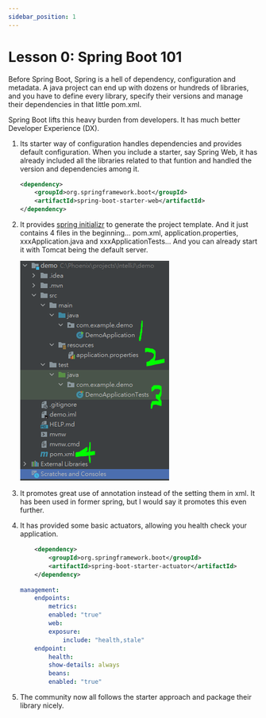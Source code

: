 ```yaml
---
sidebar_position: 1
---
```


# Lesson 0: Spring Boot 101

Before Spring Boot, Spring is a hell of dependency, configuration and metadata. A java project can end up with dozens or hundreds of libraries, and you have to define every library, specify their versions and manage their dependencies in that little pom.xml. 

Spring Boot lifts this heavy burden from developers. It has much better Developer Experience (DX).

1. Its starter way of configuration handles dependencies and provides default configuration. When you include a starter, say Spring Web, it has already included all the libraries related to that funtion and handled the version and dependencies among it. 
    ```xml title="Define starter in pom.xml"
    <dependency>
        <groupId>org.springframework.boot</groupId>
        <artifactId>spring-boot-starter-web</artifactId>
    </dependency>
    ```
2. It provides [spring initializr](https://start.spring.io/) to generate the project template. And it just contains 4 files in the beginning... pom.xml, application.properties, xxxApplication.java and xxxApplicationTests... And you can already start it with Tomcat being the default server.

    ![spring boot file structure](/img/springboot/spring-boot-initial-files.PNG)

3. It promotes great use of annotation instead of the setting them in xml. It has been used in former spring, but I would say it promotes this even further.

4. It has provided some basic actuators, allowing you health check your application.

    ```xml title="pom.xml"
        <dependency>
		    <groupId>org.springframework.boot</groupId>
		    <artifactId>spring-boot-starter-actuator</artifactId>
		</dependency>
    ```

    ```yml title="application.yml"
    management:
        endpoints:
            metrics:
            enabled: "true"
            web:
            exposure:
                include: "health,stale"
        endpoint:
            health:
            show-details: always
            beans:
            enabled: "true"
    ```
5. The community now all follows the starter approach and package their library nicely.